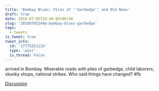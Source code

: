 ```yaml
---
title: 'Bombay Blues: Piles of ''Garbedge'' and Old News'
draft: true
date: 2010-07-05T14:46:02+00:00
slug: '201007051446-bombay-blues-garbedge'
tags:
  - tweets
is_tweet: true
tweet_info:
  id: '17775251116'
  type: 'post'
  is_thread: False
---
```




arrived in Bombay. Miserable roads with piles of garbedge, child laborers, skunky shops, national strikes. Who said things have changed? #fb

[Discussion](https://x.com/sytelus/status/17775251116)
